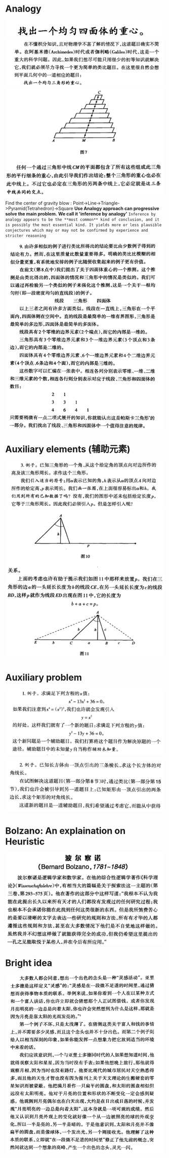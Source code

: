 # Analogy
![Alt text](image.png)
![Alt text](image-1.png)
![Alt text](image-2.png)

Find the center of gravity blow :
Point->Line->Triangle->Pyramid(Tetrahedron)->Square
**Use Analogy approach can progressive solve the main problem.**
**We call it 'inference by analogy'**
`Inference by analogy appears to be the **most common** kind of conclusion, and
it is possibly the most essential kind. It yields more or less plausible conjectures
which may or may not be confirmed by experience and stricter reasoning`

![Alt text](image-3.png)

# Auxiliary elements (辅助元素)
![Alt text](image-4.png)
![Alt text](image-5.png)

# Auxiliary problem
![Alt text](image-6.png)

![Alt text](image-7.png)

# Bolzano: An explaination on Heuristic 
![Alt text](image-8.png)

# Bright idea
![Alt text](image-9.png)
